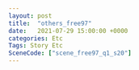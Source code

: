 ```yaml
---
layout: post
title:  "others_free97"
date:   2021-07-29 15:00:00 +0000
categories: Etc
Tags: Story Etc
SceneCode: ["scene_free97_q1_s20"]
---
```

